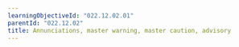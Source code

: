 ```yaml
---
learningObjectiveId: "022.12.02.01"
parentId: "022.12.02"
title: Annunciations, master warning, master caution, advisory
---
```

